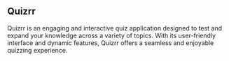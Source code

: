 ## Quizrr
Quizrr is an engaging and interactive quiz application designed to test and expand your knowledge across a variety of topics. With its user-friendly interface and dynamic features, Quizrr offers a seamless and enjoyable quizzing experience.
